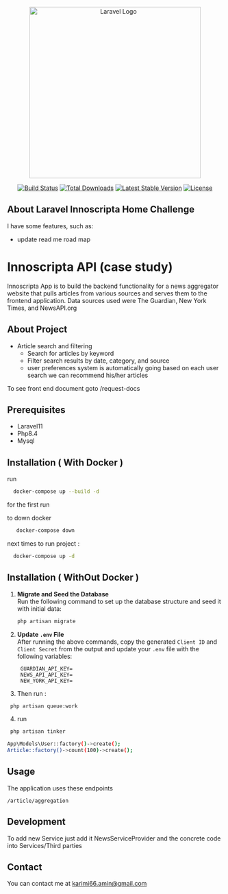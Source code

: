 <p align="center">
<a href="https://laravel.com" target="_blank">
<img src="https://raw.githubusercontent.com/laravel/art/master/logo-lockup/5%20SVG/2%20CMYK/1%20Full%20Color/laravel-logolockup-cmyk-red.svg" width="400" alt="Laravel Logo">
</a>
</p>

<p align="center">
<a href="https://github.com/laravel/framework/actions"><img src="https://github.com/laravel/framework/workflows/tests/badge.svg" alt="Build Status"></a>
<a href="https://packagist.org/packages/laravel/framework"><img src="https://img.shields.io/packagist/dt/laravel/framework" alt="Total Downloads"></a>
<a href="https://packagist.org/packages/laravel/framework"><img src="https://img.shields.io/packagist/v/laravel/framework" alt="Latest Stable Version"></a>
<a href="https://packagist.org/packages/laravel/framework"><img src="https://img.shields.io/packagist/l/laravel/framework" alt="License"></a>
</p>

## About Laravel Innoscripta Home Challenge

I have some features, such as:


- update read me road map


# Innoscripta API (case study)

Innoscripta App  is to build the backend functionality for
a news aggregator website that pulls articles from various sources and serves them to the
frontend application.
Data sources used were The Guardian, New York Times, and NewsAPI.org

## About Project

- Article search and filtering
    - Search for articles by keyword
    - Filter search results by date, category, and source
    -  user preferences system is automatically going based on each user search we can recommend his/her articles
  

To see front end document goto /request-docs


## Prerequisites

- Laravel11
- Php8.4
- Mysql

## Installation ( With Docker )

run 
 ```bash
   docker-compose up --build -d 
   ```
 for the first run 

to down docker 
```bash
   docker-compose down
   ```

next times to run project : 

 ```bash
   docker-compose up -d 
   ```



## Installation ( WithOut Docker )




1. **Migrate and Seed the Database**  
   Run the following command to set up the database structure and seed it with initial data:
   ```bash
   php artisan migrate 
   ```
2. **Update `.env` File**  
   After running the above commands, copy the generated `Client ID` and `Client Secret` from the output and update
   your `.env` file with the following variables:
   ```env
    GUARDIAN_API_KEY= 
    NEWS_API_API_KEY= 
    NEW_YORK_API_KEY=
   ```
   
3. Then run :
```bash
 php artisan queue:work
   ```
4. run 
```bash
 php artisan tinker
   ```
```bash
App\Models\User::factory()->create();
Article::factory()->count(100)->create();
```
## Usage

The application uses these endpoints 

`/article/aggregation`

## Development

To add new Service just add it NewsServiceProvider
and the concrete code into Services/Third parties 


## Contact

You can contact me at [karimi66.amin@gmail.com](karimi66.amin@gmail.com 'Amin Karimi')




